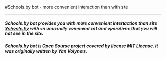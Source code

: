 #Schools.by bot - more convenient interaction than with site

_ _ _ 

##### Schools.by bot provides you with more convenient intertaction than site [Schools.by](https://schools.by) with an unusually command set and operations that you will not see in the site.

##### Schools.by bot is Open Sourse project covered by license MIT License. It was originally written by Yan Volynets.

